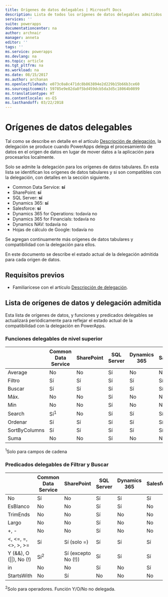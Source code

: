 ```yaml
---
title: Orígenes de datos delegables | Microsoft Docs
description: Lista de todos los orígenes de datos delegables admitidos
services: ''
suite: powerapps
documentationcenter: na
author: archnair
manager: anneta
editor: ''
tags: ''
ms.service: powerapps
ms.devlang: na
ms.topic: article
ms.tgt_pltfrm: na
ms.workload: na
ms.date: 08/15/2017
ms.author: archanan
ms.openlocfilehash: e073c0a8c471dc8b863894e2d229b15b66b3ce60
ms.sourcegitcommit: 59785e9e82da8f5bd459dcb5da3d5c18064b0899
ms.translationtype: HT
ms.contentlocale: es-ES
ms.lasthandoff: 03/22/2018
---
```

# <a name="delegable-data-sources"></a>Orígenes de datos delegables
Tal como se describe en detalle en el artículo [Descripción de delegación](delegation-overview.md), la delegación se produce cuando PowerApps delega el procesamiento de datos en el origen de datos en lugar de mover datos a la aplicación para procesarlos localmente.

Solo se admite la delegación para los orígenes de datos tabulares. En esta lista se identifican los orígenes de datos tabulares y si son compatibles con la delegación, con detalles en la sección siguiente.

* Common Data Service: **sí**
* SharePoint: **sí**
* SQL Server: **sí**
* Dynamics 365: **sí**
* Salesforce: **sí**
* Dynamics 365 for Operations: todavía no
* Dynamics 365 for Financials: todavía no
* Dynamics NAV: todavía no
* Hojas de cálculo de Google: todavía no

Se agregan continuamente más orígenes de datos tabulares y compatibilidad con la delegación para ellos.

En este documento se describe el estado actual de la delegación admitida para cada origen de datos.

## <a name="prerequisites"></a>Requisitos previos

* Familiarícese con el artículo [Descripción de delegación](delegation-overview.md).

## <a name="list-of-data-sources-and-supported-delegation"></a>Lista de orígenes de datos y delegación admitida
Esta lista de orígenes de datos, y funciones y predicados delegables se actualizará periódicamente para reflejar el estado actual de la compatibilidad con la delegación en PowerApps.

### <a name="top-level-delegable-functions"></a>Funciones delegables de nivel superior
| &nbsp; | Common Data Service | SharePoint | SQL Server | Dynamics 365 | Salesforce |
| --- | --- | --- | --- | --- | --- |
| Average |No |No |Sí |No |No |
| Filtro |Sí |Sí |Sí |Sí |Sí |
| Buscar |Sí |Sí |Sí |Sí |Sí |
| Máx. |No |No |Sí |No |No |
| Min |No |No |Sí |No |No |
| Search |Sí<sup>1</sup> |No |Sí |Sí |Sí |
| Ordenar |Sí |Sí |Sí |Sí |Sí |
| SortByColumns |Sí |Sí |Sí |Sí |Sí |
| Suma |No |No |Sí |No |No |

<sup>1</sup>Solo para campos de cadena

### <a name="filter-and-lookup-delegable-predicates"></a>Predicados delegables de Filtrar y Buscar
| &nbsp; | Common Data Service | SharePoint | SQL Server | Dynamics 365 | Salesforce |
| --- | --- | --- | --- | --- | --- |
| No |Sí |No |Sí |Sí |Sí |
| EsBlanco |No |No |Sí |Sí |No |
| TrimEnds |No |No |Sí |No |No |
| Largo |No |No |Sí |No |No |
| +, - |No |No |Sí |No |No |
| <, <=, =, <>, >, >= |Sí |Sí (solo =) |Sí |Sí |Sí |
| Y (&&), O (&#124;&#124;), No (!) |Sí<sup>2</sup> |Sí (excepto No (!)) |Sí |Sí |Sí |
| in |No |No |Sí |No |Sí |
| StartsWith |No |Sí |No |No |No |

<sup>2</sup>Solo para operadores. Función Y/O/No no delegada.
